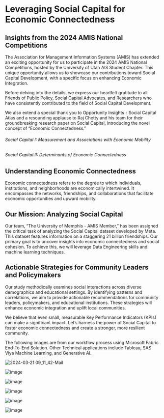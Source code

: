 
# Leveraging Social Capital for Economic Connectedness
## Insights from the 2024 AMIS National Competitions

The Association for Management Information Systems (AMIS) has extended an exciting opportunity for us to participate in the 2024 AMIS National Competitions, hosted by the University of Utah AIS Student Chapter. This unique opportunity allows us to showcase our contributions toward Social Capital Development, with a specific focus on enhancing Economic Integration.

Before delving into the details, we express our heartfelt gratitude to all Friends of Public Policy, Social Capital Advocates, and Researchers who have consistently contributed to the field of Social Capital Development.

We also extend a special thank you to Opportunity Insights - Social Capital Atlas and a resounding applause to Raj Chetty and his team for their groundbreaking research paper on Social Capital, introducing the novel concept of “Economic Connectedness.”

###### Social Capital I: Measurement and Associations with Economic Mobility
###### Social Capital II: Determinants of Economic Connectedness

## Understanding Economic Connectedness
Economic connectedness refers to the degree to which individuals, institutions, and neighborhoods are economically intertwined. It encompasses the networks, friendships, and collaborations that facilitate economic opportunities and upward mobility.

## Our Mission: Analyzing Social Capital
Our team, “The University of Memphis - AMIS Member,” has been assigned the critical task of analyzing the Social Capital dataset developed by Meta. This dataset features information on a staggering 21 billion friendships. Our primary goal is to uncover insights into economic connectedness and social cohesion. To achieve this, we will leverage Data Engineering skills and machine learning techniques.

## Actionable Strategies for Community Leaders and Policymakers
Our study methodically examines social interactions across diverse demographics and educational settings. By identifying patterns and correlations, we aim to provide actionable recommendations for community leaders, policymakers, and educational institutions. These strategies will enhance economic integration and uplift local communities.

We believe that even small, measurable Key Performance Indicators (KPIs) can make a significant impact. Let’s harness the power of Social Capital to foster economic connectedness and create a stronger, more resilient community.

The following images are from our workflow process using Microsoft Fabric End-To-End Solution. Other Technical applications include Tableau,  SAS Viya Machine Learning, and Generative AI.

![2024-03-21 09_11_42-Mail](https://github.com/DallasBaba/Unearthing-Economic-Connectedness/assets/104704361/23940b62-9d9c-4aec-af74-bedf3c11e605)


![image](https://github.com/DallasBaba/Unearthing-Economic-Connectedness/assets/104704361/08476de1-23fc-4355-9d56-be3a657bbe27)

![image](https://github.com/DallasBaba/Unearthing-Economic-Connectedness/assets/104704361/c5396623-6a20-4df9-89e7-33bcf7d44a57)

![image](https://github.com/DallasBaba/Unearthing-Economic-Connectedness/assets/104704361/5eecab06-efb1-47c0-bc2e-5d5d0757b4af)

![image](https://github.com/DallasBaba/Unearthing-Economic-Connectedness/assets/104704361/9328f593-feef-4cc2-ac87-95619ba45ae5)

![image](https://github.com/DallasBaba/Unearthing-Economic-Connectedness/assets/104704361/40545a8d-824e-4a7d-b332-10480cb677b2)

